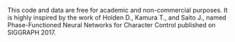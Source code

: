This code and data are free for academic and non-commercial purposes. It is 
highly inspired by the work of Holden D., Kamura T., and Saito J., named 
Phase-Functioned Neural Networks for Character Control published on SIGGRAPH 2017.
